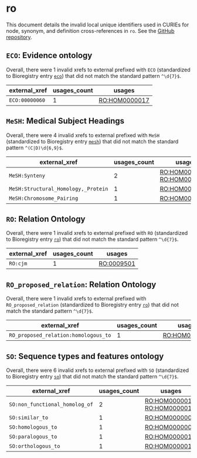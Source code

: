 # ro

This document details the invalid local unique identifiers used in CURIEs
for node, synonym, and definition cross-references in `ro`. See the [GitHub repository](https://github.com/oborel/obo-relations).


## `ECO`: Evidence ontology

Overall, there were 1 invalid
xrefs to external prefixed with `ECO` (standardized to Bioregistry
entry [`eco`](https://bioregistry.io/eco)) that
did not match the standard pattern `^\d{7}$`.

| external_xref   |   usages_count | usages                                                |
|-----------------|----------------|-------------------------------------------------------|
| `ECO:00000060`  |              1 | [RO:HOM0000017](https://bioregistry.io/RO:HOM0000017) |

## `MeSH`: Medical Subject Headings

Overall, there were 4 invalid
xrefs to external prefixed with `MeSH` (standardized to Bioregistry
entry [`mesh`](https://bioregistry.io/mesh)) that
did not match the standard pattern `^(C|D)\d{6,9}$`.

| external_xref                       |   usages_count | usages                                                                                                       |
|-------------------------------------|----------------|--------------------------------------------------------------------------------------------------------------|
| `MeSH:Synteny`                      |              2 | [RO:HOM0000010](https://bioregistry.io/RO:HOM0000010), [RO:HOM0000010](https://bioregistry.io/RO:HOM0000010) |
| `MeSH:Structural_Homology,_Protein` |              1 | [RO:HOM0000015](https://bioregistry.io/RO:HOM0000015)                                                        |
| `MeSH:Chromosome_Pairing`           |              1 | [RO:HOM0000047](https://bioregistry.io/RO:HOM0000047)                                                        |

## `RO`: Relation Ontology

Overall, there were 1 invalid
xrefs to external prefixed with `RO` (standardized to Bioregistry
entry [`ro`](https://bioregistry.io/ro)) that
did not match the standard pattern `^\d{7}$`.

| external_xref   |   usages_count | usages                                          |
|-----------------|----------------|-------------------------------------------------|
| `RO:cjm`        |              1 | [RO:0009501](https://bioregistry.io/RO:0009501) |

## `RO_proposed_relation`: Relation Ontology

Overall, there were 1 invalid
xrefs to external prefixed with `RO_proposed_relation` (standardized to Bioregistry
entry [`ro`](https://bioregistry.io/ro)) that
did not match the standard pattern `^\d{7}$`.

| external_xref                        |   usages_count | usages                                                |
|--------------------------------------|----------------|-------------------------------------------------------|
| `RO_proposed_relation:homologous_to` |              1 | [RO:HOM0000007](https://bioregistry.io/RO:HOM0000007) |

## `SO`: Sequence types and features ontology

Overall, there were 6 invalid
xrefs to external prefixed with `SO` (standardized to Bioregistry
entry [`so`](https://bioregistry.io/so)) that
did not match the standard pattern `^\d{7}$`.

| external_xref                  |   usages_count | usages                                                                                                       |
|--------------------------------|----------------|--------------------------------------------------------------------------------------------------------------|
| `SO:non_functional_homolog_of` |              2 | [RO:HOM0000016](https://bioregistry.io/RO:HOM0000016), [RO:HOM0000016](https://bioregistry.io/RO:HOM0000016) |
| `SO:similar_to`                |              1 | [RO:HOM0000000](https://bioregistry.io/RO:HOM0000000)                                                        |
| `SO:homologous_to`             |              1 | [RO:HOM0000007](https://bioregistry.io/RO:HOM0000007)                                                        |
| `SO:paralogous_to`             |              1 | [RO:HOM0000011](https://bioregistry.io/RO:HOM0000011)                                                        |
| `SO:orthologous_to`            |              1 | [RO:HOM0000017](https://bioregistry.io/RO:HOM0000017)                                                        |

